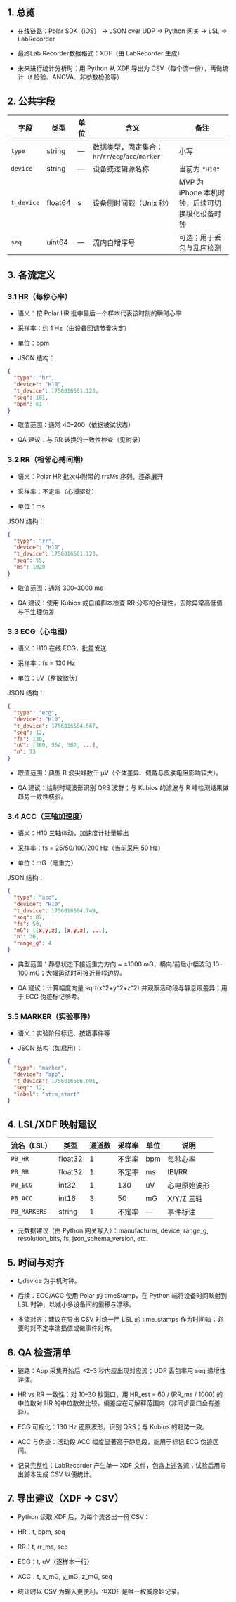 ## 1. 总览

- 在线链路：Polar SDK（iOS） → JSON over UDP → Python 网关 → LSL → LabRecorder

- 最终Lab Recorder数据格式：XDF（由 LabRecorder 生成）

- 未来进行统计分析时：用 Python 从 XDF 导出为 CSV（每个流一份），再做统计（t 检验、ANOVA、非参数检验等）

## 2. 公共字段

| 字段         | 类型      | 单位 | 含义                                       | 备注                            |
| ---------- | ------- | -- | ---------------------------------------- | ----------------------------- |
| `type`     | string  | —  | 数据类型，固定集合：`hr`/`rr`/`ecg`/`acc`/`marker` | 小写                            |
| `device`   | string  | —  | 设备或逻辑源名称                                 | 当前为 `"H10"`                   |
| `t_device` | float64 | s  | 设备侧时间戳（Unix 秒）                           | MVP 为 iPhone 本机时钟，后续可切换极化设备时钟 |
| `seq`      | uint64  | —  | 流内自增序号                                   | 可选；用于丢包与乱序检测                  |


## 3. 各流定义
### 3.1 HR（每秒心率）

- 语义：按 Polar HR 批中最后一个样本代表该时刻的瞬时心率

- 采样率：约 1 Hz（由设备回调节奏决定）

- 单位：bpm

- JSON 结构：

``` json
{
  "type": "hr",
  "device": "H10",
  "t_device": 1756016501.123,
  "seq": 101,
  "bpm": 61
}
```


- 取值范围：通常 40–200（依据被试状态）

- QA 建议：与 RR 转换的一致性检查（见附录）

### 3.2 RR（相邻心搏间期）

- 语义：Polar HR 批次中附带的 rrsMs 序列，逐条展开

- 采样率：不定率（心搏驱动）

- 单位：ms

JSON 结构：
```json
{
  "type": "rr",
  "device": "H10",
  "t_device": 1756016501.123,
  "seq": 55,
  "ms": 1020
}
```

- 取值范围：通常 300–3000 ms

- QA 建议：使用 Kubios 或自编脚本检查 RR 分布的合理性，去除异常高低值与不生理伪差

### 3.3 ECG（心电图）

- 语义：H10 在线 ECG，批量发送

- 采样率：fs = 130 Hz

- 单位：uV（整数微伏）

JSON 结构：
```json
{
  "type": "ecg",
  "device": "H10",
  "t_device": 1756016504.567,
  "seq": 12,
  "fs": 130,
  "uV": [369, 364, 362, ...],
  "n": 73
}
```

- 取值范围：典型 R 波尖峰数千 μV（个体差异、佩戴与皮肤电阻影响较大）。

- QA 建议：绘制时域波形识别 QRS 波群；与 Kubios 的滤波与 R 峰检测结果做趋势一致性核验。

### 3.4 ACC（三轴加速度）

- 语义：H10 三轴体动，加速度计批量输出

- 采样率：fs = 25/50/100/200 Hz（当前采用 50 Hz）

- 单位：mG（毫重力）

JSON 结构：
``` json
{
  "type": "acc",
  "device": "H10",
  "t_device": 1756016504.749,
  "seq": 87,
  "fs": 50,
  "mG": [[x,y,z], [x,y,z], ...],
  "n": 36,
  "range_g": 4
}
```

- 典型范围：静息状态下接近重力方向 ~ ±1000 mG，横向/前后小幅波动 10–100 mG；大幅运动时可接近量程边界。

- QA 建议：计算幅度向量 sqrt(x^2+y^2+z^2) 并观察活动段与静息段差异；用于 ECG 伪迹标记参考。

### 3.5 MARKER（实验事件）

- 语义：实验阶段标记、按钮事件等

- JSON 结构（如启用）：
```json
{
  "type": "marker",
  "device": "app",
  "t_device": 1756016506.001,
  "seq": 12,
  "label": "stim_start"
}
```
## 4. LSL/XDF 映射建议
| 流名（LSL）      | 类型      | 通道数 | 采样率 | 单位  | 说明       |
| ------------ | ------- | --- | --- | --- | -------- |
| `PB_HR`      | float32 | 1   | 不定率 | bpm | 每秒心率     |
| `PB_RR`      | float32 | 1   | 不定率 | ms  | IBI/RR   |
| `PB_ECG`     | int32   | 1   | 130 | uV  | 心电原始波形   |
| `PB_ACC`     | int16   | 3   | 50  | mG  | X/Y/Z 三轴 |
| `PB_MARKERS` | string  | 1   | 不定率 | —   | 事件标注     |


- 元数据建议（由 Python 网关写入）：manufacturer, device, range_g, resolution_bits, fs, json_schema_version, etc.

## 5. 时间与对齐

- t_device 为手机时钟。

- 后续：ECG/ACC 使用 Polar 的 timeStamp，在 Python 端将设备时间映射到 LSL 时钟，以减小多设备间的偏移与漂移。

- 多流对齐：建议在导出 CSV 时统一用 LSL 的 time_stamps 作为时间轴；必要时对不定率流插值或做事件对齐。

## 6. QA 检查清单

- 链路：App 采集开始后 ≤2–3 秒内应出现对应流；UDP 丢包率用 seq 递增性评估。

- HR vs RR 一致性：对 10–30 秒窗口，用 HR_est = 60 / (RR_ms / 1000) 的中位数对 HR 的中位数做比较，偏差应在可解释范围内（非同步窗口会有差异）。

- ECG 可视化：130 Hz 还原波形，识别 QRS；与 Kubios 的趋势一致。

- ACC 与伪迹：活动段 ACC 幅度显著高于静息段，能用于标记 ECG 伪迹区间。

- 记录完整性：LabRecorder 产生单一 XDF 文件，包含上述各流；试验后用导出脚本生成 CSV 以便统计。

## 7. 导出建议（XDF → CSV）

- Python 读取 XDF 后，为每个流各出一份 CSV：

- HR：t, bpm, seq

- RR：t, rr_ms, seq

- ECG：t, uV（逐样本一行）

- ACC：t, x_mG, y_mG, z_mG, seq

- 统计时以 CSV 为输入更便利，但XDF 是唯一权威原始记录。